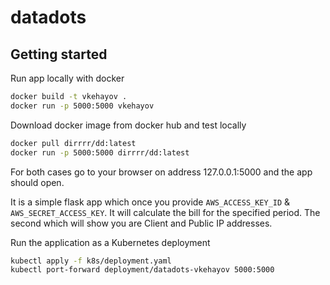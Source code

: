 # datadots

## Getting started

Run app locally with docker 
```bash
docker build -t vkehayov .
docker run -p 5000:5000 vkehayov
```

Download docker image from docker hub and test locally
```bash
docker pull dirrrr/dd:latest
docker run -p 5000:5000 dirrrr/dd:latest
```

For both cases go to your browser on address 127.0.0.1:5000 and the app should open.

It is a simple flask app which once you provide `AWS_ACCESS_KEY_ID` & `AWS_SECRET_ACCESS_KEY`. 
It will calculate the bill for the specified period. 
The second which will show you are Client and Public IP addresses.


Run the application as a Kubernetes deployment
```bash
kubectl apply -f k8s/deployment.yaml
kubectl port-forward deployment/datadots-vkehayov 5000:5000
```